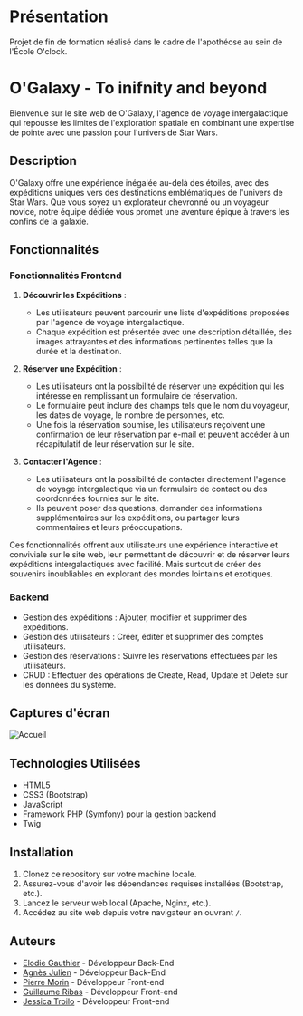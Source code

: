 # Présentation

Projet de fin de formation réalisé dans le cadre de l'apothéose au sein de l'École O'clock.

# O'Galaxy - To inifnity and beyond

Bienvenue sur le site web de O'Galaxy, l'agence de voyage intergalactique qui repousse les limites de l'exploration spatiale en combinant une expertise de pointe avec une passion pour l'univers de Star Wars.

## Description

O'Galaxy offre une expérience inégalée au-delà des étoiles, avec des expéditions uniques vers des destinations emblématiques de l'univers de Star Wars. Que vous soyez un explorateur chevronné ou un voyageur novice, notre équipe dédiée vous promet une aventure épique à travers les confins de la galaxie.


## Fonctionnalités

### Fonctionnalités Frontend

1. **Découvrir les Expéditions** :
   - Les utilisateurs peuvent parcourir une liste d'expéditions proposées par l'agence de voyage intergalactique.
   - Chaque expédition est présentée avec une description détaillée, des images attrayantes et des informations pertinentes telles que la durée et la destination.

2. **Réserver une Expédition** :
   - Les utilisateurs ont la possibilité de réserver une expédition qui les intéresse en remplissant un formulaire de réservation.
   - Le formulaire peut inclure des champs tels que le nom du voyageur, les dates de voyage, le nombre de personnes, etc.
   - Une fois la réservation soumise, les utilisateurs reçoivent une confirmation de leur réservation par e-mail et peuvent accéder à un récapitulatif de leur réservation sur le site.

3. **Contacter l'Agence** :
   - Les utilisateurs ont la possibilité de contacter directement l'agence de voyage intergalactique via un formulaire de contact ou des coordonnées fournies sur le site.
   - Ils peuvent poser des questions, demander des informations supplémentaires sur les expéditions, ou partager leurs commentaires et leurs préoccupations.

Ces fonctionnalités offrent aux utilisateurs une expérience interactive et conviviale sur le site web, leur permettant de découvrir et de réserver leurs expéditions intergalactiques avec facilité.
Mais surtout de créer des souvenirs inoubliables en explorant des mondes lointains et exotiques.


### Backend

- Gestion des expéditions : Ajouter, modifier et supprimer des expéditions.
- Gestion des utilisateurs : Créer, éditer et supprimer des comptes utilisateurs.
- Gestion des réservations : Suivre les réservations effectuées par les utilisateurs.
- CRUD : Effectuer des opérations de Create, Read, Update et Delete sur les données du système.

## Captures d'écran

![Accueil](screenshots/home.png)

## Technologies Utilisées

- HTML5
- CSS3 (Bootstrap)
- JavaScript
- Framework PHP (Symfony) pour la gestion backend
- Twig

## Installation

1. Clonez ce repository sur votre machine locale.
2. Assurez-vous d'avoir les dépendances requises installées (Bootstrap, etc.).
3. Lancez le serveur web local (Apache, Nginx, etc.).
4. Accédez au site web depuis votre navigateur en ouvrant `/`.

## Auteurs

- [Elodie Gauthier](https://github.com/Elodie-GAUTHIER) - Développeur Back-End
- [Agnès Julien](https://github.com/agnesjulien) - Développeur Back-End
- [Pierre Morin](https://github.com/PierreMorin4590) - Développeur Front-end
- [Guillaume Ribas](https://github.com/Guillaume-Ribas) - Développeur Front-end
- [Jessica Troilo](https://github.com/jessicatroilo) - Développeur Front-end
